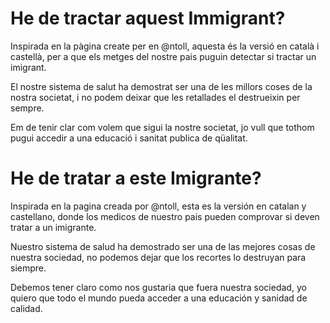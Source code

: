 He de tractar aquest Immigrant?
===============================

Inspirada en la pàgina create per en @ntoll, aquesta és la versió en
català i castellà, per a que els metges del nostre pais puguin detectar
si tractar un imigrant.

El nostre sistema de salut ha demostrat ser una de les millors coses
de la nostra societat, i no podem deixar que les retallades el
destrueixin per sempre.

Em de tenir clar com volem que sigui la nostre societat, jo vull que
tothom pugui accedir a una educació i sanitat publica de qüalitat. 

He de tratar a este Imigrante?
==============================

Inspirada en la pagina creada por @ntoll, esta es la versión en catalan
y castellano, donde los medicos de nuestro pais pueden comprovar si
deven tratar a un imigrante.

Nuestro sistema de salud ha demostrado ser una de las mejores cosas de
nuestra sociedad, no podemos dejar que los recortes lo destruyan para
siempre.

Debemos tener claro como nos gustaria que fuera nuestra sociedad, yo
quiero que todo el mundo pueda acceder a una educación y sanidad de
calidad.
